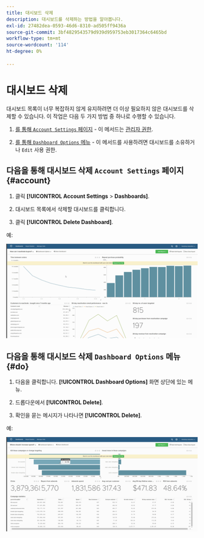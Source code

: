 ```yaml
---
title: 대시보드 삭제
description: 대시보드를 삭제하는 방법을 알아봅니다.
exl-id: 27482dea-0593-46d6-8310-ad505ff9436a
source-git-commit: 3bf4829543579d939d959753eb3017364c6465bd
workflow-type: tm+mt
source-wordcount: '114'
ht-degree: 0%

---
```


# 대시보드 삭제

대시보드 목록이 너무 복잡하지 않게 유지하려면 더 이상 필요하지 않은 대시보드를 삭제할 수 있습니다. 이 작업은 다음 두 가지 방법 중 하나로 수행할 수 있습니다.

1. [를 통해 `Account Settings` 페이지](#account) - 이 메서드는 [관리자 권한](../../administrator/user-management/user-management.md).

1. [를 통해 `Dashboard Options` 메뉴](#do) - 이 메서드를 사용하려면 대시보드를 소유하거나 `Edit` 사용 권한.

## 다음을 통해 대시보드 삭제 `Account Settings` 페이지 {#account}

1. 클릭 **[!UICONTROL Account Settings** > **Dashboards]**.

1. 대시보드 목록에서 삭제할 대시보드를 클릭합니다.

1. 클릭 **[!UICONTROL Delete Dashboard]**.

예:

![대시보드 삭제](../../assets/deleting_dash.gif)<!--{: width="703" height="346"}-->

## 다음을 통해 대시보드 삭제 `Dashboard Options` 메뉴 {#do}

1. 다음을 클릭합니다. **[!UICONTROL Dashboard Options]** 화면 상단에 있는 메뉴.

1. 드롭다운에서 **[!UICONTROL Delete]**.

1. 확인을 묻는 메시지가 나타나면 **[!UICONTROL Delete]**.

예:

![대시보드 삭제](../../assets/deleting_dash_2.gif)<!--{: width="703" height="347"}-->
